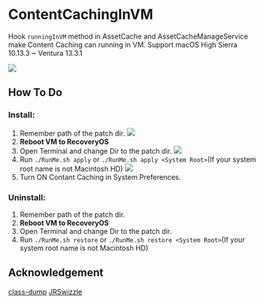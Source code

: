 #  ContentCachingInVM
Hook `runningInVM` method in AssetCache and AssetCacheManageService make Content Caching can running in VM.
Support macOS High Sierra 10.13.3 ~ Ventura 13.3.1

![](https://github.com/falafalafala1668/ContentCachingInVM/blob/master/Screenshots/s.gif)

## How To Do
### Install: 
1. Remember path of the patch dir.
![](https://github.com/falafalafala1668/ContentCachingInVM/blob/master/Screenshots/ins1.gif)
2. **Reboot VM to RecoveryOS**
3. Open Terminal and change Dir to the patch dir.
![](https://github.com/falafalafala1668/ContentCachingInVM/blob/master/Screenshots/ins3.gif)
4. Run `./RunMe.sh apply` or `./RunMe.sh apply <System Root>`(If your system root name is not Macintosh HD) 
![](https://github.com/falafalafala1668/ContentCachingInVM/blob/master/Screenshots/ins4.gif)
5. Turn ON Contant Caching in System Preferences.

### Uninstall: 
1. Remember path of the patch dir.
2. **Reboot VM to RecoveryOS**
3. Open Terminal and change Dir to the patch dir.
4. Run `./RunMe.sh restore` or `./RunMe.sh restore <System Root>`(If your system root name is not Macintosh HD) 

## Acknowledgement
[class-dump](https://github.com/nygard/class-dump)
[JRSwizzle](https://github.com/rentzsch/jrswizzle)

